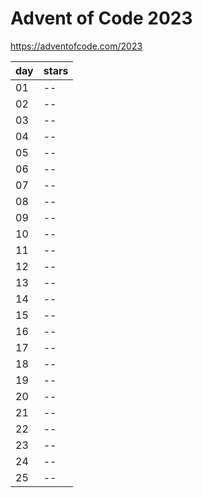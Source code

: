# Advent of Code 2023

https://adventofcode.com/2023

|  day  | stars |
| ----- | ----- |
|   01  |   --  |
|   02  |   --  |
|   03  |   --  |
|   04  |   --  |
|   05  |   --  |
|   06  |   --  |
|   07  |   --  |
|   08  |   --  |
|   09  |   --  |
|   10  |   --  |
|   11  |   --  |
|   12  |   --  |
|   13  |   --  |
|   14  |   --  |
|   15  |   --  |
|   16  |   --  |
|   17  |   --  |
|   18  |   --  |
|   19  |   --  |
|   20  |   --  |
|   21  |   --  |
|   22  |   --  |
|   23  |   --  |
|   24  |   --  |
|   25  |   --  |
